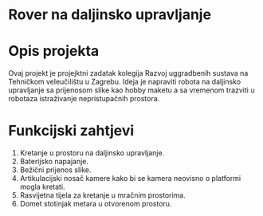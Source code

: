 # Rover na daljinsko upravljanje #
# Opis projekta #
Ovaj projekt je projejktni zadatak kolegija Razvoj uggradbenih sustava 
na Tehničkom veleučilištu u Zagrebu. 
Ideja je napraviti robota na daljinsko upravljanje sa prijenosom slike 
kao hobby maketu a sa vremenom trazviti u robotaza istraživanje 
nepristupačnih prostora.

# Funkcijski zahtjevi #
1. Kretanje u prostoru na daljinsko upravljanje.
2. Baterijsko napajanje.
3. Bežični prijenos slike.
4. Artikulacijski nosač kamere kako bi se kamera neovisno o platformi mogla kretati.
5. Rasvijetna tijela za kretanje u mračnim prostorima.
6. Domet stotinjak metara u otvorenom prostoru.

